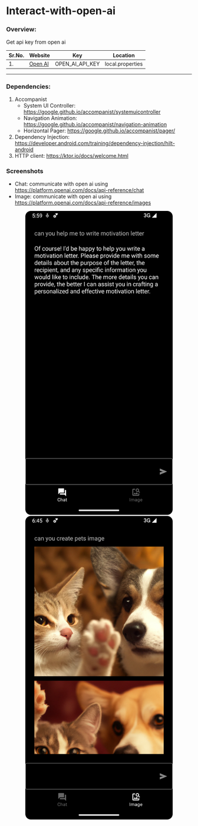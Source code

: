 # Interact-with-open-ai

### Overview:

Get api key from open ai

| Sr.No. | Website                                 | Key             | Location         |
|--------|-----------------------------------------|-----------------|------------------|
| 1.     | [Open AI](https://platform.openai.com/) | OPEN_AI_API_KEY | local.properties |

---

### Dependencies:

1. Accompanist
    - System UI Controller: https://google.github.io/accompanist/systemuicontroller
    - Navigation Animation: https://google.github.io/accompanist/navigation-animation
    - Horizontal Pager: https://google.github.io/accompanist/pager/
2. Dependency Injection: https://developer.android.com/training/dependency-injection/hilt-android
3. HTTP client: https://ktor.io/docs/welcome.html

### Screenshots

- Chat: communicate with open ai using https://platform.openai.com/docs/api-reference/chat
- Image: communicate with open ai using https://platform.openai.com/docs/api-reference/images

<p align="center">
<img width="400" src="screenshots/chat.png?raw=true">
<img width="400" src="screenshots/image.png?raw=true">
</p>
